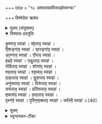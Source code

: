 +++
title = "१८ अश्वावयवविरूपहोममन्त्राः"

+++
विश्वेदेवा ऋषयः
<details><summary>मूलम् (संयुक्तम्)</summary>

कृ॒ष्णाय॒ स्वाहा॑ श्वे॒ताय॒ स्वाहा॑ पि॒शङ्गा॑य॒ स्वाहा॑ सा॒रङ्गा॑य॒ स्वाहा॑ऽरु॒णाय॒ स्वाहा॑ गौ॒राय॒ स्वाहा॑ ब॒भ्रवे॒ स्वाहा॑ नकु॒लाय॒ स्वाहा॒ रोहि॑ताय॒ स्वाहा॒ शोणा॑य॒ स्वाहा॑ श्या॒वाय॒ स्वाहा॑ श्या॒माय॒ स्वाहा॑ पाक॒लाय॒ स्वाहा॑ सुरू॒पाय॒ स्वाहानु॑रूपाय॒ स्वाहा॒ विरू॑पाय॒ स्वाहा॒ सरू॑पाय॒ स्वाहा॒ प्रति॑रूपाय॒ स्वाहा॑ श॒बला॑य॒ स्वाहा॑ कम॒लाय॒ स्वाहा॒ पृश्ञ॑ये॒ स्वाहा॑ पृश्ञिस॒क्थाय॒ स्वाहा॒ सर्व॑स्मै॒ स्वाहा॑ ॥ [40]
</details>

<details open><summary>विश्वास-प्रस्तुतिः</summary>

कृ॒ष्णाय॒ स्वाहा॑ । श्वे॒ताय॒ स्वाहा॑ ।  
पि॒शङ्गा॑य॒ स्वाहा॑ । सा॒रङ्गा॑य॒ स्वाहा॑ ।  
अ॒रु॒णाय॒ स्वाहा॑ । गौ॒राय॒ स्वाहा॑ ।  
ब॒भ्रवे॒ स्वाहा॑ । न॒कु॒लाय॒ स्वाहा॑ ।  
रोहि॑ताय॒ स्वाहा॑ । शोणा॑य॒ स्वाहा॑ ।  
श्या॒वाय॒ स्वाहा॑ । श्या॒माय॒ स्वाहा॑ ।  
पा॒क॒लाय॒ स्वाहा॑ । सु॒रू॒पाय॒ स्वाहा॑ ।  
अनु॑रूपाय॒ स्वाहा॑ । विरू॑पाय॒ स्वाहा॑ ।  
सरू॑पाय॒ स्वाहा॑ । प्रति॑रूपाय॒ स्वाहा॑ ।  
श॒बला॑य॒ स्वाहा॑ । क॒म॒लाय॒ स्वाहा॑ ।  
पृश्न॑ये॒ स्वाहा॑ । पृ॒श्नि॒स॒क्थाय॒ स्वाहा॑ । सर्व॑स्मै॒ स्वाहा॑ ॥ [40]
</details>

<details><summary>मूलम्</summary>

कृ॒ष्णाय॒ स्वाहा॑ । श्वे॒ताय॒ स्वाहा॑ ।  
पि॒शङ्गा॑य॒ स्वाहा॑ । सा॒रङ्गा॑य॒ स्वाहा॑ ।  
अ॒रु॒णाय॒ स्वाहा॑ । गौ॒राय॒ स्वाहा॑ ।  
ब॒भ्रवे॒ स्वाहा॑ । न॒कु॒लाय॒ स्वाहा॑ ।  
रोहि॑ताय॒ स्वाहा॑ । शोणा॑य॒ स्वाहा॑ ।  
श्या॒वाय॒ स्वाहा॑ । श्या॒माय॒ स्वाहा॑ ।  
पा॒क॒लाय॒ स्वाहा॑ । सु॒रू॒पाय॒ स्वाहा॑ ।  
अनु॑रूपाय॒ स्वाहा॑ । विरू॑पाय॒ स्वाहा॑ ।  
सरू॑पाय॒ स्वाहा॑ । प्रति॑रूपाय॒ स्वाहा॑ ।  
श॒बला॑य॒ स्वाहा॑ । क॒म॒लाय॒ स्वाहा॑ ।  
पृश्न॑ये॒ स्वाहा॑ । पृ॒श्नि॒स॒क्थाय॒ स्वाहा॑ । सर्व॑स्मै॒ स्वाहा॑ ॥ [40]
</details>

<details><summary>भट्टभास्कर-टीका</summary>

1पुनरप्यश्वरूपाणि जुहोति - कृष्णायेति ॥ अवयवरूपाणि प्रायशः पूर्वत्र, इह तु अवयविरूपाणीति पृथगारम्भः । कृष्णादयः प्रसिद्धाः । पिशङ्गाय गोरोचनवर्णाय । सारङ्गाय चातकवार्णाय । अरुणाय अरुणवर्णय । गौराय शुक्लाय । बभ्रवे कपिलपाण्डराय । नकुलाय नकुलवर्णाय । रोहिताय लोहितवर्णाय । अतिरक्ताय । शोणाय पीतलोहिताय । श्यावाय पीतकृष्णाय । श्यामाय नीलाय । पाकलाय अव्यक्तकृष्णाय, पाकजकृष्णसवर्णायेति केचित् । सुरूपाय शोभनरूपाय । शबलाय व्यामिश्ररूपाय । कमलाय कमलवर्णाय । पृश्नये चित्रवर्णाय । पृश्निसक्थाय, उक्तौ स्वरसमासान्तौ । सर्वस्मै अनुक्तायापि रूपाय ॥

इति सप्तमे तृतीये अष्टादशोनुवाकः ॥  
</details>
